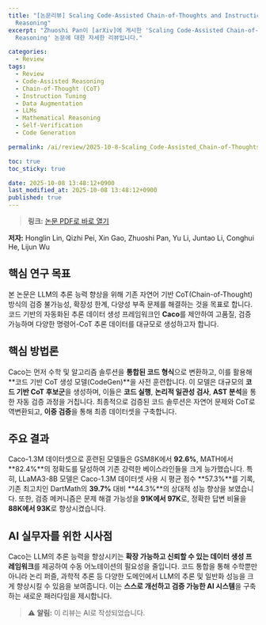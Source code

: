 ```yaml
---
title: "[논문리뷰] Scaling Code-Assisted Chain-of-Thoughts and Instructions for Model
  Reasoning"
excerpt: "Zhuoshi Pan이 [arXiv]에 게시한 'Scaling Code-Assisted Chain-of-Thoughts and Instructions for Model
  Reasoning' 논문에 대한 자세한 리뷰입니다."

categories:
  - Review
tags:
  - Review
  - Code-Assisted Reasoning
  - Chain-of-Thought (CoT)
  - Instruction Tuning
  - Data Augmentation
  - LLMs
  - Mathematical Reasoning
  - Self-Verification
  - Code Generation

permalink: /ai/review/2025-10-8-Scaling_Code-Assisted_Chain-of-Thoughts_and_Instructions_for_Model_Reasoning/

toc: true
toc_sticky: true

date: 2025-10-08 13:48:12+0900
last_modified_at: 2025-10-08 13:48:12+0900
published: true
---
```

> **링크:** [논문 PDF로 바로 열기](https://arxiv.org/abs/2510.04081)

**저자:** Honglin Lin, Qizhi Pei, Xin Gao, Zhuoshi Pan, Yu Li, Juntao Li, Conghui He, Lijun Wu



## 핵심 연구 목표
본 논문은 LLM의 추론 능력 향상을 위해 기존 자연어 기반 CoT(Chain-of-Thought) 방식의 검증 불가능성, 확장성 한계, 다양성 부족 문제를 해결하는 것을 목표로 합니다. 코드 기반의 자동화된 추론 데이터 생성 프레임워크인 **Caco**를 제안하여 고품질, 검증 가능하며 다양한 명령어-CoT 추론 데이터를 대규모로 생성하고자 합니다.

## 핵심 방법론
Caco는 먼저 수학 및 알고리즘 솔루션을 **통합된 코드 형식**으로 변환하고, 이를 활용해 **코드 기반 CoT 생성 모델(CodeGen)**을 사전 훈련합니다. 이 모델은 대규모의 **코드 기반 CoT 후보군**을 생성하며, 이들은 **코드 실행**, **논리적 일관성 검사**, **AST 분석**을 통한 자동 검증 과정을 거칩니다. 최종적으로 검증된 코드 솔루션은 자연어 문제와 CoT로 역변환되고, **이중 검증**을 통해 최종 데이터셋을 구축합니다.

## 주요 결과
Caco-1.3M 데이터셋으로 훈련된 모델들은 GSM8K에서 **92.6%**, MATH에서 **82.4%**의 정확도를 달성하여 기존 강력한 베이스라인들을 크게 능가했습니다. 특히, LLaMA3-8B 모델은 Caco-1.3M 데이터셋 사용 시 평균 점수 **57.3%**를 기록, 기존 최고치인 DartMath의 **39.7%** 대비 **44.3%**의 상대적 성능 향상을 보였습니다. 또한, 검증 메커니즘은 문제 해결 가능성을 **91K에서 97K**로, 정확한 답변 비율을 **88K에서 93K**로 향상시켰습니다.

## AI 실무자를 위한 시사점
Caco는 LLM의 추론 능력을 향상시키는 **확장 가능하고 신뢰할 수 있는 데이터 생성 프레임워크**를 제공하여 수동 어노테이션의 필요성을 줄입니다. 코드 통합을 통해 수학뿐만 아니라 논리 퍼즐, 과학적 추론 등 다양한 도메인에서 LLM의 추론 및 일반화 성능을 크게 향상시킬 수 있음을 보여줍니다. 이는 **스스로 개선하고 검증 가능한 AI 시스템**을 구축하는 새로운 패러다임을 제시합니다.

> ⚠️ **알림:** 이 리뷰는 AI로 작성되었습니다.